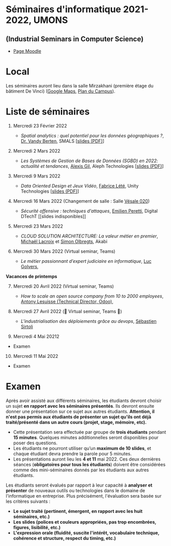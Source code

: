 # Séminaires d'informatique 2021-2022, UMONS 
## (Industrial Seminars in Computer Science)


- [Page Moodle](https://moodle.umons.ac.be/course/view.php?id=455)

# Local

Les séminaires auront lieu dans la salle Mirzakhani (première étage du bâtiment De Vinci) ([Google Maps](https://goo.gl/maps/y83a97kLffiojN4o7), [Plan du Campus](./map_nimy.pdf)).

# Liste de séminaires

1. Mercredi 23 Février 2022 

	* *Spatial analytics : quel potentiel pour les données géographiques ?*, [Dr. Vandy Berten](https://www.smalsresearch.be/author/berten/), SMALS [[slides (PDF)](slides/spatial_analytics_berten.pdf)]


2. Mercredi 2 Mars 2022 

	* *Les Systèmes de Gestion de Bases de Données (SGBD) en 2022: actualité et tendances*, [Alexis Gil](https://www.linkedin.com/in/alexisgilgonzales/), Aleph Technologies [[slides (PDF)](slides/SGBD_2022.pdf)]


3. Mercredi 9 Mars 2022 

	* *Data Oriented Design et Jeux Vidéo*, [Fabrice Lété](https://www.linkedin.com/in/letef/), Unity Technologies [[slides (PDF)](slides/unity.pdf)]


4. Mercredi 16 Mars 2022 (Changement de salle : Salle [Vésale 020](./map_nimy.pdf))

	* *Sécurité offensive : techniques d’attaques*, [Emilien Peretti](https://www.linkedin.com/in/emilienperetti/?originalSubdomain=be), Digital DTechT [[slides indisponibles]]


5. Mercredi 23 Mars 2022

	* *CLOUD SOLUTION ARCHITECTURE: La valeur métier en premier*, [Michaël Lacroix](https://www.linkedin.com/in/michael-lacroix-0428298/) et [Simon Olbregts](https://www.linkedin.com/in/simon-olbregts-94977495/), Akabi

6. Mercredi 30 Mars 2022 (Virtual seminar, Teams)

	* *Le métier passionnant d’expert judiciaire en informatique*, [Luc Golvers](https://www.cepani.be/golvers-luc/), 



**Vacances de printemps**

7. Mercredi 20 Avril 2022 (Virtual seminar, Teams)

	* *How to scale an open source company from 10 to 2000 employees*, [Antony Lesuisse (Technical Director, Odoo)](https://www.linkedin.com/in/antony-lesuisse-91479924), 

8. Mercredi 27 Avril 2022 (🔴 Virtual seminar, Teams 🔴)

	* *L'industrialisation des déploiements grâce au devops*, [Sébastien Sirtoli](https://www.linkedin.com/in/s%C3%A9bastien-sirtoli-85528a91/?originalSubdomain=be) 

9. Mercredi 4 Mai 20212

  * Examen

10. Mercredi 11 Mai 2022 

  * Examen

# Examen

Après avoir assisté aux différents séminaires, les étudiants devront choisir un sujet **en rapport avec les séminaires présentés**. Ils devront ensuite donner une présentation sur ce sujet aux autres étudiants. **Attention, il n'est pas permis aux étudiants de présenter un sujet qu'ils ont déjà traité/présenté dans un autre cours (projet, stage, mémoire, etc).**

* Cette présentation sera effectuée par groupe de **trois étudiants** pendant **15 minutes**. Quelques minutes additionnelles seront disponibles pour poser des questions.
* Les étudiants ne pourront utiliser qu’un **maximum de 10 slides**, et chaque étudiant devra prendre la parole pour 5 minutes.
* Les présentations auront lieu les **4 et 11** mai 2022. Ces deux dernières séances (**obligatoires pour tous les étudiants**) doivent être considérées comme des mini-séminaires donnés par les étudiants aux autres étudiants. 


Les étudiants seront évalués par rapport à leur capacité à **analyser et présenter** de nouveaux outils ou technologies dans le domaine de l'informatique en entreprise. Plus précisément, l'évaluation sera basée sur les critères suivants :

* **Le sujet traité (pertinent, émergent, en rapport avec les huit séminaires, etc.)**
* **Les slides (polices et couleurs appropriées, pas trop encombrées, figures, lisibilité, etc.)**
* **L'expression orale (fluidité, suscite l'intérêt, vocabulaire technique, cohérence et structure, respect du timing, etc.)**
